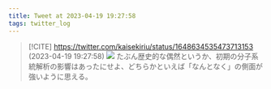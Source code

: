 ```yaml
---
title: Tweet at 2023-04-19 19:27:58
tags: twitter_log
---
```


> [!CITE] https://twitter.com/kaisekiriu/status/1648634535473713153 (2023-04-19 19:27:58)
> ![](https://twitter.com/kaisekiriu/status/1648634535473713153)
> たぶん歴史的な偶然というか、初期の分子系統解析の影響はあったにせよ、どちらかといえば「なんとなく」の側面が強いように思える。
